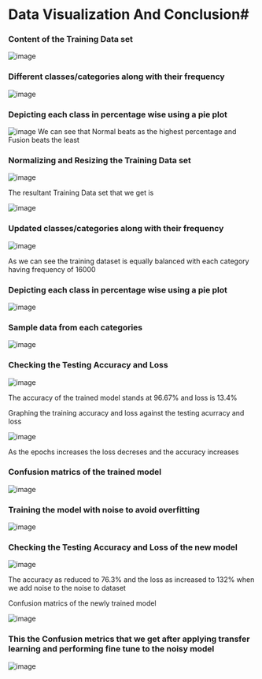 # Data Visualization And Conclusion#

### Content of the Training Data set ###

![image](https://user-images.githubusercontent.com/83596240/183436392-f412bd71-0330-4bc5-bcde-41f78583a959.png)

### Different classes/categories along with their frequency ###

![image](https://user-images.githubusercontent.com/83596240/183436723-a8930a81-472e-4cf6-81ee-136cc47db7c8.png)

### Depicting each class in percentage wise using a pie plot ###

![image](https://user-images.githubusercontent.com/83596240/183436966-228c24f1-6e79-4a64-ba47-8aadba9c8c24.png)
We can see that Normal beats as the highest percentage and Fusion beats the least

### Normalizing and Resizing the Training Data set ###

![image](https://user-images.githubusercontent.com/83596240/183437696-c1d54039-6043-4e74-a344-92d872eedadc.png)

The resultant Training Data set that we get is

![image](https://user-images.githubusercontent.com/83596240/183437918-93bcb404-d275-4cff-8deb-12cd9eacb38c.png)

### Updated classes/categories along with their frequency ###

![image](https://user-images.githubusercontent.com/83596240/183438062-ac62948e-fd33-4662-b8f3-4860bdfa9576.png)

As we can see the training dataset is equally balanced with each category having frequency of 16000

### Depicting each class in percentage wise using a pie plot ###

![image](https://user-images.githubusercontent.com/83596240/183438173-e9899fa1-f644-4f1d-852a-2190d20e50d8.png)

### Sample data from each categories ###

![image](https://user-images.githubusercontent.com/83596240/183438386-e32a0d44-788f-4ce1-819d-5666c39df86f.png)

### Checking the Testing Accuracy and Loss ###

![image](https://user-images.githubusercontent.com/83596240/183439120-d751e678-a494-4ac5-ad38-89bd42c65665.png)

The accuracy of the trained model stands at 96.67% and loss is 13.4%

Graphing the training accuracy and loss against the testing acurracy and loss

![image](https://user-images.githubusercontent.com/83596240/183438969-d446f376-582a-4283-a67d-2e7f71ececc6.png)

As the epochs increases the loss decreses and the accuracy increases

### Confusion matrics of the trained model ###

![image](https://user-images.githubusercontent.com/83596240/183439764-f22613f0-68d8-4153-a5ed-85a3db911727.png)

### Training the model with noise to avoid overfitting ###

![image](https://user-images.githubusercontent.com/83596240/183439990-49f9aa6b-b425-432d-b371-9e192fd4a7fa.png)

### Checking the Testing Accuracy and Loss of the new model ###

![image](https://user-images.githubusercontent.com/83596240/183440057-23200f9e-c8c8-49a2-b397-1409695a2d74.png)

The accuracy as reduced to 76.3% and the loss as increased to 132% when we add noise to the noise to dataset

Confusion matrics of the newly trained model

![image](https://user-images.githubusercontent.com/83596240/183440297-ebee69b5-82bd-4ff8-80fe-302b955d9f1a.png)

### This the Confusion metrics that we get after applying transfer learning and performing fine tune to the noisy model ###

![image](https://user-images.githubusercontent.com/83596240/183440719-34265311-faea-46c7-9759-dc38fdf1f345.png)

